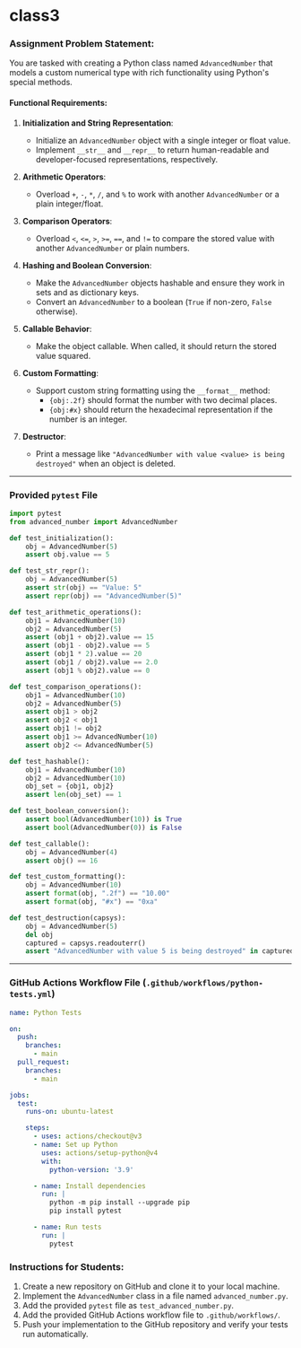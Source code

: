 # class3

### Assignment Problem Statement:
You are tasked with creating a Python class named `AdvancedNumber` that models a custom numerical type with rich functionality using Python's special methods. 

#### Functional Requirements:
1. **Initialization and String Representation**:
   - Initialize an `AdvancedNumber` object with a single integer or float value.
   - Implement `__str__` and `__repr__` to return human-readable and developer-focused representations, respectively.

2. **Arithmetic Operators**:
   - Overload `+`, `-`, `*`, `/`, and `%` to work with another `AdvancedNumber` or a plain integer/float.

3. **Comparison Operators**:
   - Overload `<`, `<=`, `>`, `>=`, `==`, and `!=` to compare the stored value with another `AdvancedNumber` or plain numbers.

4. **Hashing and Boolean Conversion**:
   - Make the `AdvancedNumber` objects hashable and ensure they work in sets and as dictionary keys.
   - Convert an `AdvancedNumber` to a boolean (`True` if non-zero, `False` otherwise).

5. **Callable Behavior**:
   - Make the object callable. When called, it should return the stored value squared.

6. **Custom Formatting**:
   - Support custom string formatting using the `__format__` method:
     - `{obj:.2f}` should format the number with two decimal places.
     - `{obj:#x}` should return the hexadecimal representation if the number is an integer.

7. **Destructor**:
   - Print a message like `"AdvancedNumber with value <value> is being destroyed"` when an object is deleted.

---

### Provided `pytest` File
```python
import pytest
from advanced_number import AdvancedNumber

def test_initialization():
    obj = AdvancedNumber(5)
    assert obj.value == 5

def test_str_repr():
    obj = AdvancedNumber(5)
    assert str(obj) == "Value: 5"
    assert repr(obj) == "AdvancedNumber(5)"

def test_arithmetic_operations():
    obj1 = AdvancedNumber(10)
    obj2 = AdvancedNumber(5)
    assert (obj1 + obj2).value == 15
    assert (obj1 - obj2).value == 5
    assert (obj1 * 2).value == 20
    assert (obj1 / obj2).value == 2.0
    assert (obj1 % obj2).value == 0

def test_comparison_operations():
    obj1 = AdvancedNumber(10)
    obj2 = AdvancedNumber(5)
    assert obj1 > obj2
    assert obj2 < obj1
    assert obj1 != obj2
    assert obj1 >= AdvancedNumber(10)
    assert obj2 <= AdvancedNumber(5)

def test_hashable():
    obj1 = AdvancedNumber(10)
    obj2 = AdvancedNumber(10)
    obj_set = {obj1, obj2}
    assert len(obj_set) == 1

def test_boolean_conversion():
    assert bool(AdvancedNumber(10)) is True
    assert bool(AdvancedNumber(0)) is False

def test_callable():
    obj = AdvancedNumber(4)
    assert obj() == 16

def test_custom_formatting():
    obj = AdvancedNumber(10)
    assert format(obj, ".2f") == "10.00"
    assert format(obj, "#x") == "0xa"

def test_destruction(capsys):
    obj = AdvancedNumber(5)
    del obj
    captured = capsys.readouterr()
    assert "AdvancedNumber with value 5 is being destroyed" in captured.out
```

---

### GitHub Actions Workflow File (`.github/workflows/python-tests.yml`)
```yaml
name: Python Tests

on:
  push:
    branches:
      - main
  pull_request:
    branches:
      - main

jobs:
  test:
    runs-on: ubuntu-latest

    steps:
      - uses: actions/checkout@v3
      - name: Set up Python
        uses: actions/setup-python@v4
        with:
          python-version: '3.9'

      - name: Install dependencies
        run: |
          python -m pip install --upgrade pip
          pip install pytest

      - name: Run tests
        run: |
          pytest
```

### Instructions for Students:
1. Create a new repository on GitHub and clone it to your local machine.
2. Implement the `AdvancedNumber` class in a file named `advanced_number.py`.
3. Add the provided `pytest` file as `test_advanced_number.py`.
4. Add the provided GitHub Actions workflow file to `.github/workflows/`.
5. Push your implementation to the GitHub repository and verify your tests run automatically.
